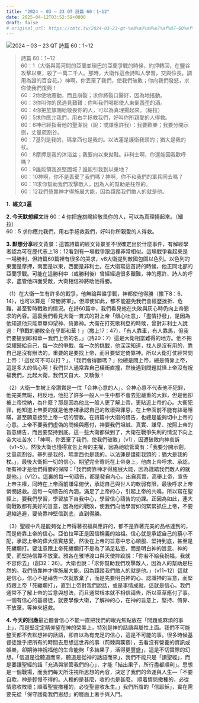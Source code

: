 ```yaml
---
title: "2024 – 03 – 23 QT 詩篇 60：1~12"
date: 2025-04-12T03:52:59+0800
draft: false
# original_url: https://cmtc.tw/2024-03-23-qt-%e8%a9%a9%e7%af%87-60%ef%bc%9a112
---
```


![2024 – 03 – 23 QT 詩篇 60：1~12](/images/qt.jpg  "2024 – 03 – 23 QT 詩篇 60：1~12")

> 詩篇 60：1~12  
> 60：1（大衛與兩河間的亞蘭並瑣巴的亞蘭爭戰的時候，約押轉回，在鹽谷攻擊以東，殺了一萬二千人。那時，大衛作這金詩叫人學習，交與伶長。調用為證的百合花。）神啊，你丟棄了我們，使我們破敗；你向我們發怒，求你使我們復興！  
> 60：2你使地震動，而且崩裂；求你將裂口醫好，因為地搖動。  
> 60：3你叫你的民遇見艱難；你叫我們喝那使人東倒西歪的酒。  
> 60：4你把旌旗賜給敬畏你的人，可以為真理揚起來。（細拉）  
> 60：5求你應允我們，用右手拯救我們，好叫你所親愛的人得救。  
> 60：6神已經指著他的聖潔說（說：或譯應許我）：我要歡樂；我要分開示劍，丈量疏割谷。  
> 60：7基列是我的，瑪拿西也是我的。以法蓮是護衛我頭的；猶大是我的杖。  
> 60：8摩押是我的沐浴盆；我要向以東拋鞋。非利士啊，你還能因我歡呼嗎？  
> 60：9誰能領我進堅固城？誰能引我到以東地？  
> 60：10神啊，你不是丟棄了我們嗎？神啊，你不和我們的軍兵同去嗎？  
> 60：11求你幫助我們攻擊敵人，因為人的幫助是枉然的。  
> 60：12我們倚靠神才得施展大能，因為踐踏我們敵人的就是他。

**1.  經文3遍**

**2. 今天默想經文**詩 60：4 你把旌旗賜給敬畏你的人，可以為真理揚起來。（細拉）  
60：5 求你應允我們，用右手拯救我們，好叫你所親愛的人得救。

**3. 默想分享**經文背景：這首詩篇的經文背景並不很確定出於什麼事件，有解經學者認為可在歷代志上18：12看到有一場戰爭跟這裡非常相似。這場戰爭看起來是一場勝利，但詩篇60篇裡有很多的哭求，v8大衛提到敵國包圍以色列。以色列的東面是摩押，南面是以東，西面是非利士。在大衛寫這首詩的時候，他正同北部的亞蘭爭戰。可能在這勝利中（或勝利後）曾經經過很多艱難，神的應許、詩人的呼求，盡管他四面受敵，大衛相信神將助他得勝。

（1）在大衛一生有許多的戰爭，他無論與誰爭戰，神都使他得勝（撒下8：6、14），也可以算是「常勝將軍」。但即使如此，都不能避免我們會經歷挫折、危難，甚至暫時戰敗的情況。在詩60篇中，我們看見他在失敗與灰心時仍向上帝懇求的內容。這裏我們看見大衛一貫式的對上帝「傾心吐意」、「盡情抒發」，是因為他知道他只能單單仰望神、倚靠神。大衛在打死歌利亞的時候，曾對非利士人說過：「爭戰的勝敗全在乎耶和華！」（撒上17：47）、「有人靠車，有人靠馬，但我們要提到耶和華－我們上帝的名。」（詩20：7）這是大衛相當難得的地方。他不把榮耀歸給自己，每一次的爭戰、每一次的挑戰，他深深知道，找人是沒有用的，靠自己是沒有辦法的，重要的是要找上帝，而且要堅定倚靠神。所以大衛打仗經常問上帝：「這仗可不可以打？」、「我們會得勝嗎？」他總是問上帝，總是倚靠上帝，這是多大的信心啊！我們世人通常靠自己橫衝直撞，然後遇到問題就怪上帝沒有祝福我們，比起大衛，我們又自大、又驕傲！

（2）大衛一生被上帝讚賞是一位「合神心意的人」。合神心意不代表他不犯罪，他完美無瑕，相反地，他犯了許多一般人一生中都不會去犯嚴重的大罪，但是他卻被上帝悅納，為什麼？那是因為他比一般人更了解上帝，更貼近上帝的心。大衛犯罪，他知道上帝要的就是他赤裸承認自己的敗壞與罪惡，在上帝面前不能有絲毫隱瞞，甚至願意接受上帝一切的管教。在詩篇中大衛的禱告，也總是能夠切中上帝的心意。上帝不要我們虛偽的問候與應付，神要我們坦誠、真實、謙卑、按照上帝的旨意禱告，而且要堅持到底。這一些大衛都做到了，大衛在戰爭失利的情況下向上帝大吐苦水：「神啊，你丟棄了我們，使我們破敗」（v1），因遭破敗向神哀訴（v1~5）。然後大衛也懂得宣告上帝的主權，因為祂統管萬有：「我要分開示劍，丈量疏割谷。基列是我的，瑪拿西也是我的。以法蓮是護衛我頭的；猶大是我的杖。」，最後大衛把一切的信心、期望完全寄託在上帝身上，他向上帝呼求、承認，唯有神才是他們得勝的保障：「我們倚靠神才得施展大能，因為踐踏我們敵人的就是他。」（v12）。這裏的每一句禱告，都是發自內心，出自真實，高舉上帝，宣告上帝主權，同時在上帝面前謙卑俯伏，承認自己與世人的軟弱有限，最後呼求上帝憐憫拯救。這每一句禱告的內涵，滿足了上帝的心，引起上帝的共鳴，所以寫在聖經上，要我們學習，學習放下自我中心，學習信心禱告的功課。正因為如此，連大衛戰敗都有美好的旨意，因為他的戰敗，使我們向他學習如何緊緊抓住上帝，不要退縮逃避，要倚靠神堅信到底，直到得勝。

（3）聖經中凡是能夠從上帝得著祝福與應許的，都不是靠著完美的品格達到的，而是倚靠上帝的信心。亞伯拉罕正是因信稱義的始祖。信心就是承認自己的藐小不配，承認上帝的偉大信實慈愛，然後在上帝的旨意中忠心順服、堅持到底，甚至是死纏爛打。要注意跟上帝死纏爛打不是為了滿足私慾，而是明白神的旨意、神的愛，而堅持信靠不放棄。雅各在雅博渡口與天使摔跤說：「你若不給我祝福，我就不容你去」（創32：26）。大衛也說：「求你幫助我們攻擊敵人，因為人的幫助是枉然的。我們倚靠神才得施展大能，因為踐踏我們敵人的就是他。」（v11~12）這就是信心，信心不是禱告一次就放棄了，而是先要明白神的心、認識神的旨意，而堅持跟上帝「死纏爛打」，直到上帝對我們說話，或是事情成就，這就是信心。我們通常不了解上帝的旨意與想法，而且通常根本就不相信禱告，所以草草應付了事。一個有信心的基督徒，就要學像大衛，了解神的心，在神的旨意上，堅持、倚靠、不放棄，等神來拯救。

**4. 今天的回應**最近體會信心不能一直把我們的眼光焦點放在「問題或麻煩的事上」，而是堅定定睛仰望在神的榮美上，特別是神的話語與屬性上面。我們不可能整天都不去默想神的話語，卻自以為有充足的信心，這是不可能的事。很多時候基督徒幾乎把所有的時間去思想這世界的事（荊棘與蒺藜），去看沒有營養的資訊或娛樂，卻期待神祝福他的生命能夠「多結果子，活得更豐盛」，這是不切實際的幻想。「信道是從聽道而來，聽道是從神的話語而來」，我們不能只是「讀聖經」，而是要讓聖經的話「充滿與掌管我們的心」，才能「結出果子，所行盡都順利」。思想是一個戰場，而我們每天所注視所思想的內容，決定了我們的命運與人生—「不要自欺，神是輕慢不得的。人種的是甚麼，收的也是甚麼。 順着情慾撒種的，必從情慾收敗壞；順着聖靈撒種的，必從聖靈收永生。」我們所謂的「信耶穌」，實在需要先從「保守護衛我們思想」的層面上著手與入門。